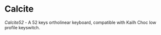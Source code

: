 # Calcite

*Calcite52* - A 52 keys ortholinear keyboard, compatible with Kailh Choc low profile keyswitch.
